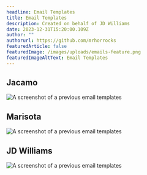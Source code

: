 ```yaml
---
headline: Email Templates
title: Email Templates
description: Created on behalf of JD Williams
date: 2023-12-31T15:20:00.109Z
author: ""
authorurl: https://github.com/mrhorrocks
featuredArticle: false
featuredImage: /images/uploads/emails-feature.png
featuredImageAltText: Email Templates
---
```


## Jacamo

![A screenshot of a previous email templates](/images/uploads/email-templates/jacamo.png "A screenshot of a previous email templates")

## Marisota

![A screenshot of a previous email templates](/images/uploads/email-templates/marisota.png "A screenshot of a previous email templates")

## JD Williams

![A screenshot of a previous email templates](/images/uploads/email-templates/jd-williams.png "A screenshot of a previous email templates")

